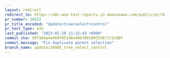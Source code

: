 ```yaml
---
layout: redirect
redirect_to: https://a8c-woo-test-reports.s3.amazonaws.com/public/pr/36932/e2e/index.html
pr_number: 36932
pr_title_encoded: "Update+tree+select+control"
pr_test_type: e2e
last_published: "2023-02-28 11:15:43 +0000"
commit_sha: 58716da4a4b0f851d0a40b78018035587173c88f
commit_message: "Fix duplicate parent selection"
branch_name: update/34885_tree_select_control
---
```

